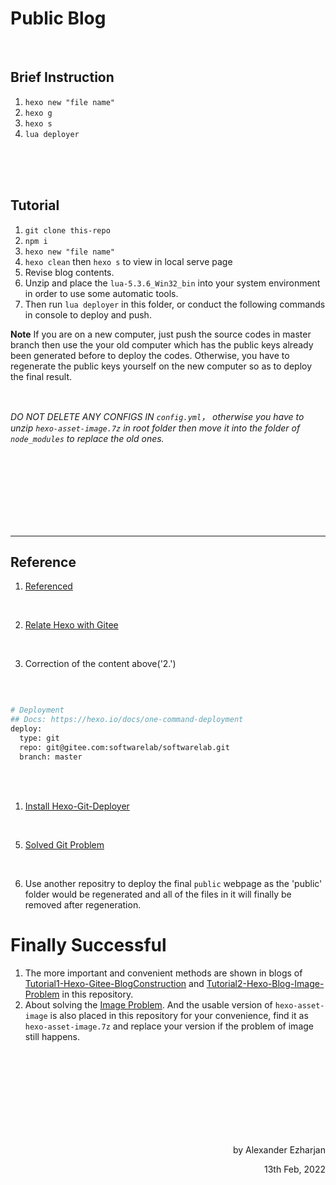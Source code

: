 # Public Blog

<br>

## Brief Instruction
1. `hexo new "file name"`
2. `hexo g`
2. `hexo s`
3. `lua deployer`


<br>
<br>
<br>


## Tutorial

1. `git clone this-repo`
2. `npm i`
3. `hexo new "file name"`
4. `hexo clean` then `hexo s` to view in local serve page
5. Revise blog contents.
6. Unzip and place the `lua-5.3.6_Win32_bin` into your system environment in order to use some automatic tools.
7. Then run `lua deployer` in this folder, or conduct the following commands in console to deploy and push.  

**Note**
If you are on a new computer, just push the source codes in master branch then use the your old computer which has the public keys already been generated before to deploy the codes.
Otherwise, you have to regenerate the public keys yourself on the new computer so as to deploy the final result.

<br>

_DO NOT DELETE ANY CONFIGS IN `config.yml`， otherwise you have to unzip `hexo-asset-image.7z` in root folder then move it into the folder of `node_modules` to replace the old ones._

<br>
<br>
<br>
<br>
<br>
<br>
<br>

---

## Reference

1. [Referenced](https://kaiter-plus.gitee.io/2020/03/07/How_To_Freely_Build_Blog/)

<br>

2. [Relate Hexo with Gitee](https://blog.csdn.net/chffy0/article/details/107301792)

<br>


3. Correction of the content above('2.')

<br>

```bash

# Deployment
## Docs: https://hexo.io/docs/one-command-deployment
deploy:
  type: git
  repo: git@gitee.com:softwarelab/softwarelab.git
  branch: master
```


<br>
<br>


1. [Install Hexo-Git-Deployer](https://www.xiongtianci.com/2019/05/15/hexo-d%E5%91%BD%E4%BB%A4%E6%8A%A5%E9%94%99%EF%BC%9AERROR-Deployer-not-found-git/)

<br>

5. [Solved Git Problem](https://blog.csdn.net/fvdfsdafdsafs/article/details/106240185)

<br>

6. Use another repositry to deploy the final `public` webpage as the 'public' folder would be regenerated and all of the files in it will finally be removed after regeneration.

# Finally Successful

1. The more important and convenient methods are shown in blogs of [Tutorial1-Hexo-Gitee-BlogConstruction](https://softwarelab.gitee.io/blogeditor/Tutorial1-Hexo-Gitee-BlogConstruction.html) and [Tutorial2-Hexo-Blog-Image-Problem](https://softwarelab.gitee.io/blogeditor/Tutorial2-Hexo-Blog-Image-Problem.html) in this repository. 
2. About solving the [Image Problem](https://blog.csdn.net/qq_42009500/article/details/118788129). And the usable version of `hexo-asset-image` is also placed in this repository for your convenience, find it as `hexo-asset-image.7z` and replace your version if the problem of image still happens. 


<br>
<br>
<br>
<br>
<br>
<br>
<br>
<br>

<p align=right>by Alexander Ezharjan</p>
<p align=right>13th Feb, 2022</p>
